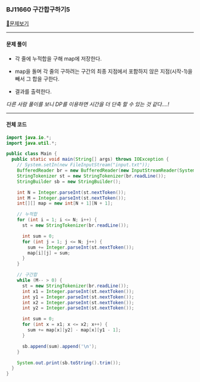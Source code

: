 ### BJ11660 구간합구하기5

[📁문제보기](https://www.acmicpc.net/problem/11660)

---

#### 문제 풀이

- 각 줄에 누적합을 구해 map에 저장한다.

- map을 돌며 각 줄의 구하려는 구간의 최종 지점에서 포함하지 않은 지점(시작-1)을 빼서 그 합을 구한다.

- 결과를 출력한다.

*다른 사람 풀이를 보니 DP를 이용하면 시간을 더 단축 할 수 있는 것 같다....!*

---

#### 전체 코드

```java
import java.io.*;
import java.util.*;

public class Main {
  public static void main(String[] args) throws IOException {
    // System.setIn(new FileInputStream("input.txt"));
    BufferedReader br = new BufferedReader(new InputStreamReader(System.in));
    StringTokenizer st = new StringTokenizer(br.readLine());
    StringBuilder sb = new StringBuilder();

    int N = Integer.parseInt(st.nextToken());
    int M = Integer.parseInt(st.nextToken());
    int[][] map = new int[N + 1][N + 1];

    // 누적합
    for (int i = 1; i <= N; i++) {
      st = new StringTokenizer(br.readLine());

      int sum = 0;
      for (int j = 1; j <= N; j++) {
        sum += Integer.parseInt(st.nextToken());
        map[i][j] = sum;
      }
    }

    // 구간합
    while (M-- > 0) {
      st = new StringTokenizer(br.readLine());
      int x1 = Integer.parseInt(st.nextToken());
      int y1 = Integer.parseInt(st.nextToken());
      int x2 = Integer.parseInt(st.nextToken());
      int y2 = Integer.parseInt(st.nextToken());

      int sum = 0;
      for (int x = x1; x <= x2; x++) {
        sum += map[x][y2] - map[x][y1 - 1];
      }

      sb.append(sum).append('\n');
    }

    System.out.print(sb.toString().trim());
  }
}
```
